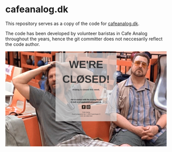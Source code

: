 # cafeanalog.dk 

This repository serves as a copy of the code for [cafeanalog.dk](https://cafeanalog.dk).

The code has been developed by volunteer baristas in Cafe Analog throughout the years, hence the git committer does not neccesarily reflect the code author.  

![cafeanalog.dk website](readme-website-closed.png)